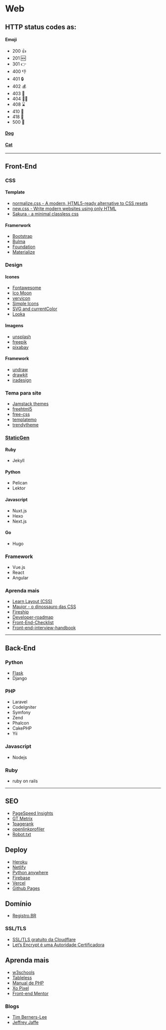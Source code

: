 # Web

## HTTP status codes as:
#### Emoji
* 200 👍
* 201 🆕
* 301 👉
* 400 👎
* 401 🔒
* 402 💰
* 403 🚫
* 404 🤷‍♂️
* 408 ⌛️
* 410 💨
* 418 🍵
* 500 💩

#### [Dog](https://httpstatusdogs.com/)
#### [Cat](https://http.cat/) 

---

## Front-End

### CSS

#### Template
* [normalize.css - A modern, HTML5-ready alternative to CSS resets](https://necolas.github.io/normalize.css/)
* [new.css - Write modern websites using only HTML ](https://newcss.net/)
* [Sakura - a minimal classless css](https://oxal.org/projects/sakura/)

#### Framerwork
* [Bootstrap](https://getbootstrap.com/)
* [Bulma](https://bulma.io/documentation/)
* [Foundation](https://get.foundation/)
* [Materialize](https://materializecss.com/)

### Design
#### Icones
* [Fontawesome](https://fontawesome.com)
* [Ico Moon](https://icomoon.io/)
* [veryicon](https://www.veryicon.com/)
* [Simple Icons](https://simpleicons.org/)
* [SVG and currentColor](https://codepen.io/yoksel/pen/xiLen)
* [Looka](https://looka.com/)

#### Imagens
* [unsplash](https://unsplash.com/)
* [freepik](https://www.freepik.com/)
* [pixabay](https://pixabay.com/pt/)

#### Framework
* [undraw](https://undraw.co/)
* [drawkit](https://www.drawkit.io/)
* [iradesign](https://iradesign.io/)

### Tema para site
* [Jamstack themes](https://jamstackthemes.dev/)
* [freehtml5](https://freehtml5.co/)  
* [free-css ](https://www.free-css.com/template-categories/bootstrap) 
* [templatemo](https://templatemo.com/)  
* [trendytheme](https://trendytheme.net/)  

### [StaticGen](https://www.staticgen.com/)
#### Ruby
* Jekyll

#### Python
* Pelican
* Lektor

#### Javascript
* Nuxt.js
* Hexo
* Next.js

#### Go 
* Hugo

### Framework
* Vue.js
* React
* Angular

### Aprenda mais
* [Learn Layout (CSS)](http://pt-br.learnlayout.com/)
* [Maujor - o dinossauro das CSS](https://maujor.com/)
* [Fireship](https://github.com/fireship-io)
* [Developer-roadmap](https://github.com/kamranahmedse/developer-roadmap)
* [Front-End-Checklist](https://github.com/thedaviddias/Front-End-Checklist)
* [Front-end-interview-handbook](https://yangshun.github.io/front-end-interview-handbook/)

---

## Back-End
### Python
* [Flask](https://github.com/codinginbrazil/flask)
* Django

### PHP
* Laravel
* CodeIgniter
* Symfony
* Zend
* Phalcon
* CakePHP
* Yii

### Javascript
* Nodejs

### Ruby
* ruby on rails
---

## SEO
* [PageSpeed Insights](https://developers.google.com/speed/pagespeed/insights/)
* [GT Metrix](https://gtmetrix.com/)
* [1pagerank](http://www.1pagerank.com/)  
* [openlinkprofiler](https://openlinkprofiler.org/)  
* [Robot.txt](http://www.lucianosimas.com.br/blog/criar-robot-txt/)

## Deploy
* [Heroku](https://heroku.com/)
* [Netlify](https://www.netlify.com/)
* [Python anywhere](https://www.pythonanywhere.com/)
* [Firebase](https://firebase.google.com/?hl=pt-br)
* [Vercel](https://vercel.com/)
* [Github Pages](https://pages.github.com/)

## Domínio 
* [Registro.BR](https://registro.br/)
### SSL/TLS
* [SSL/TLS gratuito da Cloudflare](https://www.cloudflare.com/pt-br/ssl/)
* [Let’s Encrypt é uma Autoridade Certificadora](https://letsencrypt.org/)

## Aprenda mais
* [w3schools](https://www.w3schools.com/)  
* [Tableless](https://tableless.com.br/)  
* [Manual de PHP ](https://www.php.net/manual/pt_BR/getting-started.php) 
* [Xo Pixel](https://xopixel.com/)
* [Front-end Mentor](https://www.frontendmentor.io/)

### Blogs
* [Tim Berners-Lee](https://www.w3.org/People/Berners-Lee/)
* [Jeffrey Jaffe](https://www.w3.org/People/Jeff/)
